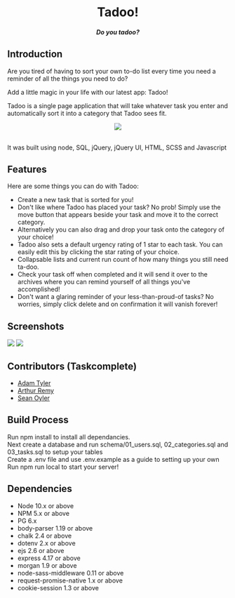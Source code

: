 <h1 style = "text-align: center">Tadoo!</h1>
<h4 style = "text-align: center;"><em>Do you tadoo?</em></h2>


## Introduction

Are you tired of having to sort your own to-do list every time you need a reminder of all the things you need to do?

Add a little magic in your life with our latest app: Tadoo!

Tadoo is a single page application that will take whatever task you enter and automatically sort it into a category that Tadoo sees fit.

<div style = "text-align: center"><img src = "https://github.com/xrysen/smart-to-do-list/blob/readme/docs/magic.gif?raw=true"></div>

<br />It was built using node, SQL, jQuery, jQuery UI, HTML, SCSS and Javascript

## Features

Here are some things you can do with Tadoo:

* Create a new task that is sorted for you!
* Don't like where Tadoo has placed your task? No prob! Simply use the move button that appears beside your task and move it to the correct category.
* Alternatively you can also drag and drop your task onto the category of your choice!
* Tadoo also sets a default urgency rating of 1 star to each task. You can easily edit this by clicking the star rating of your choice.
* Collapsable lists and current run count of how many things you still need ta-doo.
* Check your task off when completed and it will send it over to the archives where you can remind yourself of all things you've accomplished!
* Don't want a glaring reminder of your less-than-proud-of tasks? No worries, simply click delete and on confirmation it will vanish forever!

## Screenshots
<img src = "https://github.com/xrysen/smart-to-do-list/blob/readme/docs/ss1.png?raw=true">
<img src = "https://github.com/xrysen/smart-to-do-list/blob/readme/docs/ss2.png?raw=true">

## Contributors (Taskcomplete)

- [Adam Tyler](https://github.com/mradamt) 
- [Arthur Remy](https://github.com/remy29)
- [Sean Oyler](https://github.com/xrysen)

## Build Process

Run npm install to install all dependancies. <br />
Next create a database and run schema/01_users.sql, 02_categories.sql and 03_tasks.sql to setup your tables<br />
Create a .env file and use .env.example as a guide to setting up your own <br />
Run npm run local to start your server!

## Dependencies

- Node 10.x or above
- NPM 5.x or above
- PG 6.x
- body-parser 1.19 or above
- chalk 2.4 or above
- dotenv 2.x or above
- ejs 2.6 or above
- express 4.17 or above
- morgan 1.9 or above
- node-sass-middleware 0.11 or above
- request-promise-native 1.x or above
- cookie-session 1.3 or above

